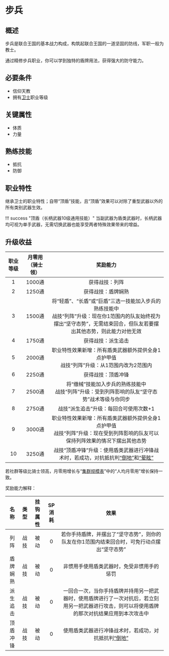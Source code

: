 # 步兵

## 概述

步兵是联合王国的基本战力构成，构筑起联合王国的一道坚固的防线，军职一般为教士。

通过精修步兵职业，你可以学到独特的盾牌用法，获得强大的防守能力。

## 必要条件

* 信仰天教
* 拥有<a href="../../../basicJob/Guard" target="_blank">卫士</a>职业等级

## 关键属性

* 体质
* 力量

## 熟练技能

* 抵抗
* 防御
  
## 职业特性

继承卫士的职业特性；自带“顶盾”技能，且“顶盾”效果可以对除了重型武器以外的所有类别武器生效。

!!! success "顶盾（长柄武器10级通用技能）"
    当副武器为盾类武器时，长柄武器均可视为单手武器，无需切换武器也能享受两者特殊效果带来的增益。

## 升级收益

职业等级|月零用（骑士领）|奖励能力
:--:|:--:|:--:
1|1000通|获得战技：列阵
2|1250通|获得战技：盾牌娴熟
3|1500通|将“轻盾”、“长盾”或“巨盾”三选一技能加入步兵的熟练技能中<br>战技“列阵”升级：现在你1范围内的队友始终视为摆出“坚守态势”，无需结束回合，但队友若要摆出其他态势，则此能力对他无效
4|1750通|获得战技：派生追击
5|2000通|职业特性效果新增：所有盾类武器额外提供全身1点护甲值<br>战技“列阵”升级：从1范围内改为2范围内
6|2250通|获得战技：顶盾冲锋
7|2500通|将“缴械”技能加入步兵的熟练技能中<br>战技“列阵”升级：受到列阵影响的队友“坚守态势”战术等级与你同步
8|2750通|战技“派生追击”升级：每回合可使用次数+1
9|3000通|职业特性效果新增：所有盾类武器额外提供全身1点护甲值<br>战技“列阵”升级：现在受到列阵影响的队友可以保持列阵效果的情况下摆出其他态势
10|3250通|战技“顶盾冲锋”升级：使用盾类武器进行冲锋战术时，若成功，对抗抵抗判<a href="../../../../status/normal/#倒地" target="_blank">“倒地”</a>和<a href="../../../../status/normal/#晕眩" target="_blank">“晕眩”</a>

若社群等级比骑士领高，月零用增长与“<a href="../../../scaleList" target="_blank">集群规模表</a>”中的“人均月零用”增长保持一致。

奖励能力解释：

名称|类型|挂钩属性|SP消耗|效果
:--:|:--:|:--:|:--:|:--:
列阵|战技|被动|0|若你手持盾牌，并摆出了“坚守态势”，则你的队友在你1范围内结束回合时，可免行动点摆出“坚守态势”
盾牌娴熟|战技|被动|0|非惯用手使用盾类武器时，免受非惯用手的惩罚
派生追击|战技|被动|0|一回合一次，当你手持盾牌并持用另一把武器时，使用盾牌进行了一次对抗后，若立刻用另一把武器进行攻击，则可以将使用盾牌的那次对抗结果应用到本次攻击中
顶盾冲锋|战技|被动|0|使用盾类武器进行冲锋战术时，若成功，对抗抵抗判<a href="../../../../status/normal/#倒地" target="_blank">“倒地”</a>
